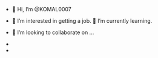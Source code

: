- 👋 Hi, I’m @KOMAL0007
- 👀 I’m interested in getting a job.
  🌱 I’m currently learning.
- 💞️ I’m looking to collaborate on ...
  
- 
- 

<!---
KOMAL0007/KOMAL0007 is a ✨ special ✨ repository because its `README.md` (this file) appears on your GitHub profile.
You can click the Preview link to take a look at your changes.
--->
